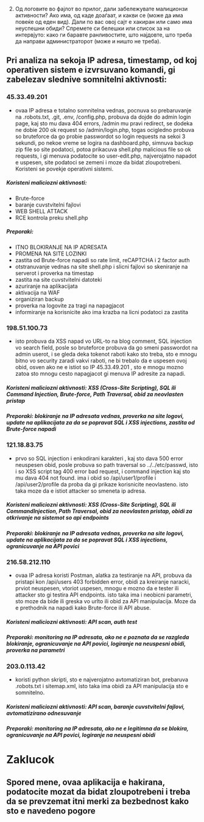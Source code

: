 2. Од логовите во фајлот во прилог, дали забележувате малиционзи активности? Ако има, од каде доаѓаат, и какви се (може да има повеќе од еден вид). Дали по вас овој сајт е хакиран или само има неуспешни обиди? Спремете си белешки или список за на интервјуто: како ги баравте ранливостите, што најдовте, што треба да направи администраторот (може и ништо не треба).

## Pri analiza na sekoja IP adresa, timestamp, od koj operativen sistem e izvrsuvano komandi, gi zabelezav slednive somnitelni aktivnosti:

### 45.33.49.201
- ovaa IP adresa e totalno somnitelna vednas, pocnuva so prebaruvanje na .robots.txt, .git, .env, /config.php, probuva da dojde do admin login page, kaj sto mu dava 404 errors, /admin mu pravi redirect, se dodeka ne dobie 200 ok request so /admin/login.php, togas ocigledno probuva so bruteforce da go probie passwordot so login requests na sekoi 3 sekundi, po nekoe vreme se logira na dashboard.php, simnuva backup zip file so site podatoci, potoa prikacuva shell.php malicious file so ok requests, i gi menuva podatocite so user-edit.php, najverojatno napadot e uspesen, site podatoci se zemeni i moze da bidat zloupotrebeni. Koristeni se povekje operativni sistemi.
##### Koristeni maliciozni aktivnosti: 
- Brute-force
- baranje cuvstvitelni fajlovi
- WEB SHELL ATTACK
- RCE kontrola preku shell.php
##### Preporaki: 
- ITNO BLOKIRANJE NA IP ADRESATA
- PROMENA NA SITE LOZINKI
- zastita od Brute-force napadi so rate limit, reCAPTCHA i 2 factor auth
- otstranuvanje vednas na site shell.php i slicni fajlovi so skeniranje na serverot i proverka na timestap
- zastita na site cuvstvitelni datoteki
- azuriranje na aplikacijata
- aktivacija na WAF
- organiziran backup
- proverka na logovite za tragi na napagjacot
- informiranje na korisnicite ako ima krazba na licni podatoci za zastita

### 198.51.100.73
- isto probuva da XSS napad vo URL-to na blog comment, SQL injection vo search field, posle so bruteforce probuva da go smeni passwordot na admin userot, i se gleda deka tokenot raboti kako sto treba, sto e mnogu bitno vo security zaradi vakvi raboti, ne bi trebalo da e uspesen ovoj obid, osven ako ne e istiot so IP 45.33.49.201 , sto e mnogu mozno zatoa sto mnogu cesto napagjacot gi menuva IP adresite za napadi.
##### Koristeni maliciozni aktivnosti: XSS (Cross-Site Scripting), SQL ili Command Injection, Brute-force, Path Traversal, obid za neovlasten pristap
##### Preporaki: blokiranje na IP adresata vednas, proverka na site logovi, update na aplikacijata za da se popravat SQL i XSS injections, zastita od Brute-force napadi

### 121.18.83.75
- prvo so SQL injection i enkodirani karakteri , kaj sto dava 500 error neuspesen obid, posle probuva so path traversal so ../../etc/passwd, isto i so XSS script tag 400 error bad request, i command injection kaj sto mu dava 404 not found. ima i obid so /api/user1/profile i /api/user2/profile da proba da gi prikaze korisnicite neovlasteno. isto taka moze da e istiot attacker so smeneta ip adresa.
##### Koristeni maliciozni aktivnosti: XSS (Cross-Site Scripting), SQL ili CommandInjection, Path Traversal, obid za neovlasten pristap, obidi za otkrivanje na sistemot so api endpoints
##### Preporaki: blokiranje na IP adresata vednas, proverka na site logovi, update na aplikacijata za da se popravat SQL i XSS injections, ogranicuvanje na API povici

### 216.58.212.110
- ovaa IP adresa koristi Postman, alatka za testiranje na API, probuva da pristapi kon /api/users 403 forbidden error, obidi za kreiranje naracki, prviot neuspesen, vtoriot uspesen, mnogu e mozno da e tester ili attacker sto gi testira API endpoints. isto taka ima i neobicni parametri, sto moze da bide ili greska vo urlto ili obid za API manipulacija. Moze da e prethodnik na napadi kako Brute-force ili API abuse.
##### Koristeni maliciozni aktivnosti: API scan, auth test
##### Preporaki: monitoring na IP adresata, ako ne e poznata da se razgleda blokiranje, ogranicuvanje na API povici, logiranje na neuspesni obidi, proverka na parametri

### 203.0.113.42
- koristi python skripti, sto e najverojatno avtomatiziran bot, prebaruva .robots.txt i sitemap.xml, isto taka ima obidi za API manipulacija sto e somnitelno.
##### Koristeni maliciozni aktivnosti: API scan, baranje cuvstvitelni fajlovi, avtomatizirano odnesuvanje
##### Preporaki: monitoring na IP adresata, ako ne e legitimna da se blokira, ogranicuvanje na API povici, logiranje na neuspesni obidi

# Zaklucok

## Spored mene, ovaa aplikacija e hakirana, podatocite mozat da bidat zloupotrebeni i treba da se prevzemat itni merki za bezbednost kako sto e navedeno pogore
